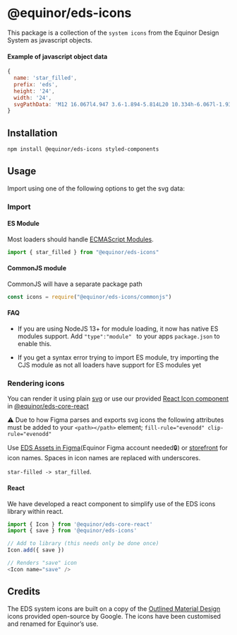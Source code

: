# @equinor/eds-icons


This package is a collection of the `system icons` from the Equinor Design System as javascript objects.

#### Example of javascript object data
```javascript
{
  name: 'star_filled',
  prefix: 'eds',
  height: '24',
  width: '24',
  svgPathData: 'M12 16.067l4.947 3.6-1.894-5.814L20 10.334h-6.067l-1.933-6-1.933 6H4l4.947 3.52-1.894 5.814 4.947-3.6z',
}
```

## Installation

```sh
npm install @equinor/eds-icons styled-components
```

## Usage

Import using one of the following options to get the svg data:

### Import  

#### ES Module
Most loaders should handle [ECMAScript Modules](https://hacks.mozilla.org/2018/03/es-modules-a-cartoon-deep-dive/).

```javascript
import { star_filled } from "@equinor/eds-icons"
```

#### CommonJS module
CommonJS will have a separate package path 
```javascript
const icons = require("@equinor/eds-icons/commonjs")
```

#### FAQ

* If you are using NodeJS 13+ for module loading, it now has native ES modules support. Add `"type":"module" ` to your apps `package.json` to enable this.

* If you get a syntax error trying to import ES module, try importing the CJS module as not all loaders have support for ES modules yet


### Rendering icons

You can render it using plain [svg](https://developer.mozilla.org/en-US/docs/Web/SVG) or use our provided [React Icon component](#React) in [@equinor/eds-core-react](https://www.npmjs.com/package/@equinor/eds-core-react)

⚠️ Due to how Figma parses and exports svg icons the following attributes must be added to your `<path></path>` element; `fill-rule="evenodd" clip-rule="evenodd"`


Use [EDS Assets in Figma](https://www.figma.com/file/BQjYMxdSdgRkdhKTDDU7L4KU/Assets?node-id=2%3A3)(Equinor Figma account needed🔒) or [storefront](https://eds.equinor.com/assets/system-icons/library/) for icon names. Spaces in icon names are replaced with underscores. 

`star-filled -> star_filled`.

#### React

We have developed a react component to simplify use of the EDS icons library within react.

```javascript
import { Icon } from '@equinor/eds-core-react'
import { save } from '@equinor/eds-icons'

// Add to library (this needs only be done once)
Icon.add({ save })

// Renders "save" icon
<Icon name="save" />

``` 


## Credits

The EDS system icons are built on a copy of the [Outlined Material Design](https://material.io/resources/icons/?style=outline) icons provided open-source by Google. The icons have been customised and renamed for Equinor’s use.
